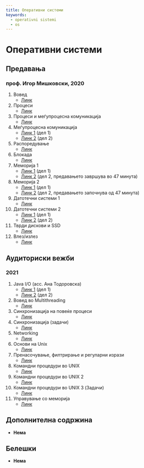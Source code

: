 ```yaml
---
title: Оперативни системи
keywords:
  - operativni sistemi
  - os
---
```


# Оперативни системи

## Предавања

### проф. Игор Мишковски, 2020

1. Вовед
   - [Линк](https://bbb-lb.finki.ukim.mk/playback/presentation/2.3/f975f8d01e28a79d28372e3153c4fca6fc3ba4cd-1613566466750?meetingId=f975f8d01e28a79d28372e3153c4fca6fc3ba4cd-1613566466750)
2. Процеси
   - [Линк](https://bbb-lb.finki.ukim.mk/playback/presentation/2.3/0b7ceff43407a7eee61649a65ab60c3beb1367ff-1614002831543?meetingId=0b7ceff43407a7eee61649a65ab60c3beb1367ff-1614002831543)
3. Процеси и меѓупроцесна комуникација
   - [Линк](https://bbb-lb.finki.ukim.mk/playback/presentation/2.3/86e20e0d9057b4d92eb8630c53f436fa8176ac08-1614609209389?meetingId=86e20e0d9057b4d92eb8630c53f436fa8176ac08-1614609209389)
4. Mеѓупроцесна комуникација
   - [Линк 1](https://bbb-lb.finki.ukim.mk/playback/presentation/2.3/70d5e392f5e74744a37624080d991c13070af0ca-1584435538490?meetingId=70d5e392f5e74744a37624080d991c13070af0ca-1584435538490) (дел 1)
   - [Линк 2](https://bbb-lb.finki.ukim.mk/playback/presentation/2.3/544332f33021a833259f88ae4c4d558a9db9fac6-1584439287570?meetingId=544332f33021a833259f88ae4c4d558a9db9fac6-1584439287570) (дел 2)
5. Распоредување
   - [Линк](https://bbb-lb.finki.ukim.mk/playback/presentation/2.3/0ff2cfd326dcb5542ff5696f966bb7982e60f671-1585040220187?meetingId=0ff2cfd326dcb5542ff5696f966bb7982e60f671-1585040220187)
6. Блокада
   - [Линк](https://bbb-lb.finki.ukim.mk/playback/presentation/2.3/30cfcde173e872711d58ff6dd3f0d73b47887e84-1585641004401?meetingId=30cfcde173e872711d58ff6dd3f0d73b47887e84-1585641004401)
7. Меморија 1
   - [Линк 1](https://bbb-lb.finki.ukim.mk/playback/presentation/2.3/977ae8ff57df0e977d6d72ae6488a357607422f6-1586245503420?meetingId=977ae8ff57df0e977d6d72ae6488a357607422f6-1586245503420) (дел 1)
   - [Линк 2](https://bbb-lb.finki.ukim.mk/playback/presentation/2.3/f73f2ad5b34998a145f814767e297b721bd3ffb8-1586850305741?meetingId=f73f2ad5b34998a145f814767e297b721bd3ffb8-1586850305741) (дел 2, предавањето завршува во 47 минута)
8. Меморија 2
   - [Линк 1](https://bbb-lb.finki.ukim.mk/playback/presentation/2.3/f73f2ad5b34998a145f814767e297b721bd3ffb8-1586850305741?meetingId=f73f2ad5b34998a145f814767e297b721bd3ffb8-1586850305741) (дел 1)
   - [Линк 2](https://bbb-lb.finki.ukim.mk/playback/presentation/2.3/e1d8a4c6057317c12787d0c731d4ed75660100f9-1588059907250?meetingId=e1d8a4c6057317c12787d0c731d4ed75660100f9-1588059907250) (дел 2, предавањето започнува од 47 минута)
9. Датотечни системи 1
   - [Линк](https://bbb-lb.finki.ukim.mk/playback/presentation/2.3/1319a80425762fe9d1c98977449b81b176cec9ad-1588664704232?meetingId=1319a80425762fe9d1c98977449b81b176cec9ad-1588664704232)
10. Датотечни системи 2
    - [Линк 1](https://bbb-lb.finki.ukim.mk/playback/presentation/2.3/53c80124cb4a7750ec057c325aaf5beb902a96a7-1589269510933?meetingId=53c80124cb4a7750ec057c325aaf5beb902a96a7-1589269510933) (дел 1)
    - [Линк 2](https://bbb-lb.finki.ukim.mk/playback/presentation/2.3/421c1a5b745fb435931cee8c67645373eda9c1dd-1589873782968?meetingId=421c1a5b745fb435931cee8c67645373eda9c1dd-1589873782968) (дел 2)
11. Тврди дискови и SSD
    - [Линк](https://bbb-lb.finki.ukim.mk/playback/presentation/2.3/ae242f87b33f12179aa01f57d4ed564c7a139763-1590479112929?meetingId=ae242f87b33f12179aa01f57d4ed564c7a139763-1590479112929)
12. Влез/излез
    - [Линк](https://bbb-lb.finki.ukim.mk/playback/presentation/2.3/6d802d822fed97fc60ec6b1af1bada3a0db8105d-1590745740993?meetingId=6d802d822fed97fc60ec6b1af1bada3a0db8105d-1590745740993)

## Аудиториски вежби

### 2021

1. Java I/O (асс. Ана Тодоровска)
   - [Линк 1](https://bbb-lb.finki.ukim.mk/playback/presentation/2.3/1d3e180551ec83640edc5e59c9a504ee7bcd68df-1614005575179?meetingId=1d3e180551ec83640edc5e59c9a504ee7bcd68df-1614005575179) (дел 1)
   - [Линк 2](https://bbb-lb.finki.ukim.mk/playback/presentation/2.3/1d3e180551ec83640edc5e59c9a504ee7bcd68df-1614610197530?meetingId=1d3e180551ec83640edc5e59c9a504ee7bcd68df-1614610197530) (дел 2)
2. Вовед во Multithreading
   - [Линк](https://bbb-lb.finki.ukim.mk/playback/presentation/2.3/f3606f5f130f9d37abf37d86e7076e6c1ea74be8-1615215811656?meetingId=f3606f5f130f9d37abf37d86e7076e6c1ea74be8-1615215811656)
3. Синхронизација на повеќе процеси
   - [Линк](https://bbb-lb.finki.ukim.mk/playback/presentation/2.3/0135ed0e15ee3542ecb467dadb3dd6725690e9bb-1615734584761?meetingId=0135ed0e15ee3542ecb467dadb3dd6725690e9bb-1615734584761)
4. Синхронизација (задачи)
   - [Линк](https://bbb-lb.finki.ukim.mk/playback/presentation/2.3/8438afa39b94e335316ebe438614ce066d9dcf4e-1585648802953?meetingId=8438afa39b94e335316ebe438614ce066d9dcf4e-1585648802953)
5. Networking
   - [Линк](https://bbb-lb.finki.ukim.mk/playback/presentation/2.3/0299163845f6dca40309ab80f044f9e8d911017f-1616887599155?meetingId=0299163845f6dca40309ab80f044f9e8d911017f-1616887599155)
6. Основи на Unix
   - [Линк](https://bbb-lb.finki.ukim.mk/playback/presentation/2.3/9db7c04552ffb02be388e36e1fe6391f46b6b6f9-1618217872719?meetingId=9db7c04552ffb02be388e36e1fe6391f46b6b6f9-1618217872719)
7. Пренасочување, филтрирање и регуларни изрази
   - [Линк](https://bbb-lb.finki.ukim.mk/playback/presentation/2.3/3d7e53fb547a40eb6854945699e11100d62eb4b2-1618744474499?meetingId=3d7e53fb547a40eb6854945699e11100d62eb4b2-1618744474499)
8. Командни процедури во UNIX
   - [Линк](https://bbb-lb.finki.ukim.mk/playback/presentation/2.3/69aed1037af270c493eaccb5bdf2f242c3bf25a5-1619013672343?meetingId=69aed1037af270c493eaccb5bdf2f242c3bf25a5-1619013672343)
9. Командни процедури во UNIX 2
   - [Линк](https://bbb-lb.finki.ukim.mk/playback/presentation/2.3/c42d81a26fb7330f9dac91250105fc7a5dfed824-1619960504193?meetingId=c42d81a26fb7330f9dac91250105fc7a5dfed824-1619960504193)
10. Командни процедури во UNIX 3 (Задачи)
    - [Линк](https://bbb-lb.finki.ukim.mk/playback/presentation/2.3/04526a3ad2c05d4441bd6c3fe151b1112e882f6a-1589886004658?meetingId=04526a3ad2c05d4441bd6c3fe151b1112e882f6a-1589886004658)
11. Управување со меморија
    - [Линк](https://bbb-lb.finki.ukim.mk/playback/presentation/2.3/02b8e29adb44627fd529f147e747c0616bde891f-1621173022947?meetingId=02b8e29adb44627fd529f147e747c0616bde891f-1621173022947)

## Дополнителна содржина

- **Нема**

## Белешки

- **Нема**
